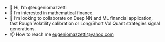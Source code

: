 - 👋 Hi, I’m @eugeniomazzetti
- 👀 I’m interested in mathematical finance.
- 💞️ I’m looking to collaborate on Deep NN and ML financial application, fast Rough Volatility calibration or Long/Short Vol Quant strategies signal generations.
- 📫 How to reach me eugeniomazzetti@yahoo.com

<!---
eugeniomazzetti/eugeniomazzetti is a ✨ special ✨ repository because its `README.md` (this file) appears on your GitHub profile.
You can click the Preview link to take a look at your changes.
--->
